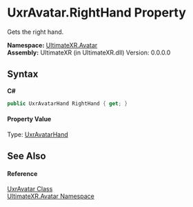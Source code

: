 # UxrAvatar.RightHand Property 
 

Gets the right hand.

**Namespace:**&nbsp;<a href="N_UltimateXR_Avatar">UltimateXR.Avatar</a><br />**Assembly:**&nbsp;UltimateXR (in UltimateXR.dll) Version: 0.0.0.0

## Syntax

**C#**<br />
``` C#
public UxrAvatarHand RightHand { get; }
```


#### Property Value
Type: <a href="T_UltimateXR_Avatar_Rig_UxrAvatarHand">UxrAvatarHand</a>

## See Also


#### Reference
<a href="T_UltimateXR_Avatar_UxrAvatar">UxrAvatar Class</a><br /><a href="N_UltimateXR_Avatar">UltimateXR.Avatar Namespace</a><br />